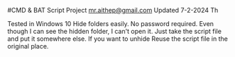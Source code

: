 #CMD & BAT Script Project
mr.aithep@gmail.com Updated 7-2-2024 Th

Tested in Windows 10
Hide folders easily. No password required.
Even though I can see the hidden folder, I can't open it.
Just take the script file and put it somewhere else.
If you want to unhide Reuse the script file in the original place.
